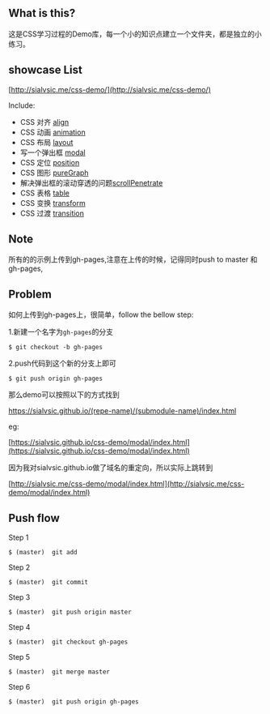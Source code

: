 ## What is this?

这是CSS学习过程的Demo库，每一个小的知识点建立一个文件夹，都是独立的小练习。

## showcase List 

[http://sialvsic.me/css-demo/](http://sialvsic.me/css-demo/)

Include:

- CSS 对齐 [align](https://sialvsic.github.io/css-demo/align/index.html)
- CSS 动画 [animation](https://sialvsic.github.io/css-demo/animation/index.html)
- CSS 布局 [layout](https://sialvsic.github.io/css-demo/layout/index.html)
- 写一个弹出框 [modal](https://sialvsic.github.io/css-demo/modal/index.html) 
- CSS 定位 [position](https://sialvsic.github.io/css-demo/position/index.html)
- CSS 图形 [pureGraph](https://sialvsic.github.io/css-demo/pureGraph/index.html)
- 解决弹出框的滚动穿透的问题[scrollPenetrate](https://sialvsic.github.io/css-demo/scrollPenetrate/index.html)
- CSS 表格 [table](https://sialvsic.github.io/css-demo/table/index.html)
- CSS 变换 [transform](https://sialvsic.github.io/css-demo/transform/index.html)
- CSS 过渡 [transition](https://sialvsic.github.io/css-demo/transition/index.html)


## Note

所有的的示例上传到gh-pages,注意在上传的时候，记得同时push to master 和 gh-pages,

## Problem
如何上传到gh-pages上，很简单，follow the bellow step:

1.新建一个名字为`gh-pages`的分支
```
$ git checkout -b gh-pages

```

2.push代码到这个新的分支上即可
```
$ git push origin gh-pages

```

那么demo可以按照以下的方式找到 

https://sialvsic.github.io/(repe-name)/(submodule-name)/index.html

eg:

[https://sialvsic.github.io/css-demo/modal/index.html](https://sialvsic.github.io/css-demo/modal/index.html)

因为我对sialvsic.github.io做了域名的重定向，所以实际上跳转到

[http://sialvsic.me/css-demo/modal/index.html](http://sialvsic.me/css-demo/modal/index.html)

## Push flow
Step 1
```
$ (master)  git add  

```
Step 2

```
$ (master)  git commit

```
Step 3

```
$ (master)  git push origin master

```
Step 4

```
$ (master)  git checkout gh-pages

```
Step 5

```
$ (master)  git merge master

```
Step 6

```
$ (master)  git push origin gh-pages

```



